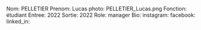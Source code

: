 Nom: PELLETIER
Prenom: Lucas
photo: PELLETIER_Lucas.png
Fonction: étudiant
Entree: 2022
Sortie: 2022
Role: manager
Bio: 
instagram:
facebook:
linked_in: 